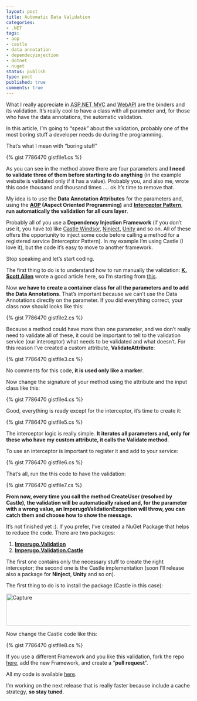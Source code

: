 ```yaml
---
layout: post
title: Automatic Data Validation
categories:
- .NET
tags:
- aop
- castle
- data annotation
- dependecyinjection
- dotnet
- nuget
status: publish
type: post
published: true
comments: true
---
```

What I really appreciate in <a title="Articles about ASP.NET MVC" href="http://tostring.it/category/webdev/aspnetmvc/" target="_blank">ASP.NET MVC</a> and <a title="Articles about Web API" href="http://tostring.it/category/webdev/webapi-webdev/" target="_blank">WebAPI</a> are the binders and its validation. It’s really cool to have a class with all parameter and, for those who have the data annotations, the automatic validation.

In this article, I’m going to “speak” about the validation, probably one of the most boring stuff a developer needs do during the programming.

That’s what I mean with “boring stuff”

{% gist 7786470 gistfile1.cs %}

As you can see in the method above there are four parameters and <strong>I need to validate three of them before starting to do anything</strong> (in the example website is validated only if it has a value).
Probably you, and also me, wrote this code thousand and thousand times …. ok It’s time to remove that.

My idea is to use the <strong>Data Annotation Attributes</strong> for the parameters and, using the <strong><a title="AOP Wiki Definition" href="http://en.wikipedia.org/wiki/Aspect-oriented_programming" target="_blank">AOP</a> (Aspect Oriented Programming)</strong> and <a title="Interceptor Pattern Wiki Definition" href="http://en.wikipedia.org/wiki/Interceptor_pattern" target="_blank"><strong>Interceptor Pattern</strong></a>, <strong>run automatically the validation for all ours layer</strong>.

Probably all of you use a <strong>Dependency Injection Framework</strong> (if you don’t use it, you have to) like <a title="Castle Windsor Official Site" href="http://www.castleproject.org/" target="_blank">Castle Windsor</a>, <a title="Ninject Official Site" href="http://www.ninject.org/" target="_blank">Ninject</a>, <a title="Unity Official Site" href="https://unity.codeplex.com/" target="_blank">Unity</a> and so on.
All of these offers the opportunity to inject some code before calling a method for a registered service (Interceptor Pattern).
In my example I’m using Castle (I love it), but the code it’s easy to move to another framework.

Stop speaking and let’s start coding.

The first thing to do is to understand how to run manually the validation: <strong><a title="K. Scott Allen Official Blog" href="http://odetocode.com/blogs/all" target="_blank">K. Scott Allen</a></strong> wrote a good article here, so I’m starting from <a href="http://odetocode.com/blogs/scott/archive/2011/06/29/manual-validation-with-data-annotations.aspx" target="_blank">this</a>.

Now <strong>we have to create a container class for all the parameters and to add the Data Annotations</strong>. That’s important because we can’t use the Data Annotations directly on the parameter.
If you did everything correct, your class now should looks like this:

{% gist 7786470 gistfile2.cs %}

Because a method could have more than one parameter, and we don’t really need to validate all of these, it could be important to tell to the validation service (our interceptor) what needs to be validated and what doesn’t.
For this reason I’ve created a custom attribute, <strong>ValidateAttribute</strong>:

{% gist 7786470 gistfile3.cs %}

No comments for this code, <strong>it is used only like a marker</strong>.

Now change the signature of your method using the attribute and the input class like this:

{% gist 7786470 gistfile4.cs %}

Good, everything is ready except for the interceptor, it’s time to create it:

{% gist 7786470 gistfile5.cs %}

The interceptor logic is really simple. <strong>It iterates all parameters and, only for these who have my custom attribute, it calls the Validate method</strong>.

To use an interceptor is important to register it and add to your service:

{% gist 7786470 gistfile6.cs %}

That’s all, run the this code to have the validation:

{% gist 7786470 gistfile7.cs %}

<strong>From now, every time you call the method CreateUser (resolved by Castle), the validation will be automatically raised and, for the parameter with a wrong value, an ImperugoValidationExcpetion will throw, you can catch them and choose how to show the message.</strong>

It’s not finished yet :). If you prefer, I’ve created a NuGet Package that helps to reduce the code. There are two packages:
<ol>
	<li><strong><a href="https://nuget.org/packages/Imperugo.Validation.Common/" target="_blank"><span style="line-height: 13px;">Imperugo.Validation</span></a></strong></li>
	<li><strong><a href="https://nuget.org/packages/Imperugo.Valdation.Castle/" target="_blank">Imperugo.Validation.Castle</a></strong></li>
</ol>
The first one contains only the necessary stuff to create the right interceptor; the second one is the Castle implementation (soon I’ll release also a package for <strong>Ninject</strong>, <strong>Unity</strong> and so on).

The first thing to do is to install the package (Castle in this case):

<a href="http://tostring.it/wp-content/uploads/2013/06/Capture.jpg"><img class="aligncenter size-full wp-image-798" alt="Capture" src="http://tostring.it/wp-content/uploads/2013/06/Capture.jpg" width="747" height="87" /></a>

Now change the Castle code like this:

{% gist 7786470 gistfile8.cs %}

If you use a different Framework and you like this validation, fork the repo <a title="Imperugo Validation repository" href="https://github.com/imperugo/Imperugo.Validation" target="_blank">here</a>, add the new Framework, and create a “<strong>pull request</strong>”.

All my code is available <a href="https://github.com/imperugo/Imperugo.Validation/tree/master/src/Imperugo.Validation.Castle.Sample" target="_blank">here</a>.

I’m working on the next release that is really faster because include a cache strategy, <strong>so stay tuned</strong>.
